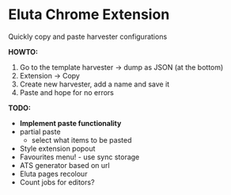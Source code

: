 # Eluta Chrome Extension

Quickly copy and paste harvester configurations

**HOWTO:**

1. Go to the template harvester -> dump as JSON (at the bottom)
2. Extension -> Copy
3. Create new harvester, add a name and save it
4. Paste and hope for no errors

**TODO:**

- **Implement paste functionality**
- partial paste
  - select what items to be pasted
- Style extension popout
- Favourites menu! - use sync storage
- ATS generator based on url
- Eluta pages recolour
- Count jobs for editors?
